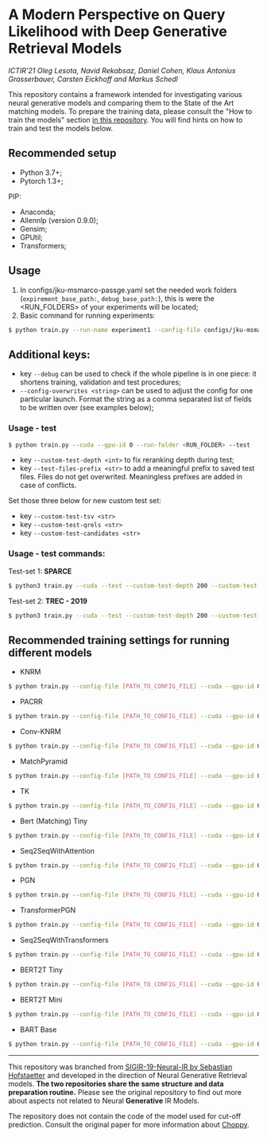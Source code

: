 # A Modern Perspective on Query Likelihood with Deep Generative Retrieval Models
_ICTIR'21 Oleg Lesota, Navid Rekabsaz, Daniel Cohen, Klaus Antonius Grasserbauer, Carsten Eickhoff and Markus Schedl_

This repository contains a framework intended for investigating various neural generative models and comparing them to the State of the Art matching models.
To prepare the training data, please consult the "How to train the models" section [in this repository](https://github.com/sebastian-hofstaetter/sigir19-neural-ir). You will find hints on how to train and test the models below.


## Recommended setup

* Python 3.7+;
* Pytorch 1.3+;

PIP:
* Anaconda;
* Allennlp (version 0.9.0);
* Gensim;
* GPUtil;
* Transformers;

## Usage
1) In configs/jku-msmarco-passge.yaml set the needed work folders (```expirement_base_path:```, ```debug_base_path:```), this is were the <RUN_FOLDERS> of your experiments will be located;
2) Basic command for running experiments:
```sh
$ python train.py --run-name experiment1 --config-file configs/jku-msmarco-passage.yaml --cuda --gpu-id 0
```
## Additional keys:
* key ```--debug``` can be used to check if the whole pipeline is in one piece: it shortens training, validation and test procedures;
* ```--config-overwrites <string>``` can be used to adjust the config for one particular launch. Format the string as a comma separated list of fields to be written over (see examples below);

### Usage - test
```sh
$ python train.py --cuda --gpu-id 0 --run-folder <RUN_FOLDER> --test
```
* key ```--custom-test-depth <int>``` to fix reranking depth during test;
* key ```--test-files-prefix <str>``` to add a meaningful prefix to saved test files. Files do not get overwrited. Meaningless prefixes are added in case of conflicts.

Set those three below for new custom test set:
* key ```--custom-test-tsv <str>```
* key ```--custom-test-qrels <str>```
* key ```--custom-test-candidates <str>```

### Usage - test commands:
Test-set 1: **SPARCE**
```sh
$ python3 train.py --cuda --test --custom-test-depth 200 --custom-test-tsv "<...>/msmarco/passage/processed/validation.not-subset.top200.cleaned.split-4/*" --custom-test-qrels "<...>/msmarco/passage/qrels.dev.tsv" --custom-test-candidates "<...>/msmarco/passage/run.msmarco-passage.BM25_k1_0.9_b_0.4.dev.txt" --test-files-pretfix "SPARSE-" --run-folder <run_folder> --gpu-id 0
```

Test-set 2: **TREC - 2019**
```sh
$ python3 train.py --cuda --test --custom-test-depth 200 --custom-test-tsv "<...>/msmarco/passage/processed/test2019.top1000.cleaned.split-4/*" --custom-test-qrels "<...>/msmarco/passage/test2019-qrels.txt" --custom-test-candidates "<...>/msmarco/passage/run.msmarco-passage.BM25-k1_0.82_b_0.72.test2019.txt" --test-files-pretfix "TREC-19-" --run-folder <run_folder> --gpu-id 0
```



## Recommended training settings for running different models
* KNRM
```sh
$ python train.py --config-file [PATH_TO_CONFIG_FILE] --cuda --gpu-id 0 --config-overwrites "model: knrm, loss: maxmargin, param_group0_learning_rate: 0.001"
```
* PACRR
```sh
$ python train.py --config-file [PATH_TO_CONFIG_FILE] --cuda --gpu-id 0 --config-overwrites "model: pacrr, loss: maxmargin, param_group0_learning_rate: 0.001"
```
* Conv-KNRM
```sh
$ python train.py --config-file [PATH_TO_CONFIG_FILE] --cuda --gpu-id 0 --config-overwrites "model: conv_knrm, loss: maxmargin, param_group0_learning_rate: 0.001"
```
* MatchPyramid
```sh
$ python train.py --config-file [PATH_TO_CONFIG_FILE] --cuda --gpu-id 0 --config-overwrites "model: match_pyramid, loss: maxmargin, param_group0_learning_rate: 0.001"
```
* TK
```sh
$ python train.py --config-file [PATH_TO_CONFIG_FILE] --cuda --gpu-id 0 --config-overwrites "model: tk, loss: maxmargin, param_group0_learning_rate: 0.0001"
```

* Bert (Matching) Tiny
```sh
$ python train.py --config-file [PATH_TO_CONFIG_FILE] --cuda --gpu-id 0 --config-overwrites "model: discbert, param_group0_learning_rate: 0.00003, token_embedder_type: bert, loss: crossentropy, transformers_tokenizer_model_id: bert-base-uncased" --run-name DiscoBert_Tiny
```

* Seq2SeqWithAttention
```sh
$ python train.py --config-file [PATH_TO_CONFIG_FILE] --cuda --gpu-id 0 --config-overwrites "model: seq2seqatt, loss: negl, param_group0_learning_rate: 0.001"
```

* PGN
```sh
$ python train.py --config-file [PATH_TO_CONFIG_FILE] --cuda --gpu-id 0 --config-overwrites "model: pgn, loss: negl, param_group0_learning_rate: 0.001, batch_size_train: 16"
```

* TransformerPGN
```sh
$ python train.py --config-file [PATH_TO_CONFIG_FILE] --cuda --gpu-id 0 --config-overwrites "model: pgnt, batch_size_train: 16, param_group0_learning_rate: 0.0001, param_group1_learning_rate: 0.0001"
```

* Seq2SeqWithTransformers
```sh
$ python train.py --config-file [PATH_TO_CONFIG_FILE] --cuda --gpu-id 0 --config-overwrites "model: t2t, loss: negl, param_group0_learning_rate: 0.0001"
```

* BERT2T Tiny
```sh
$ python train.py --config-file [PATH_TO_CONFIG_FILE] --cuda --gpu-id 0 --config-overwrites "model: bert2t, token_embedder_type: bert, transformers_tokenizer_model_id: bert-base-uncased, loss: negl, param_group0_learning_rate: 0.0001" --run-name bert2t#tiny_tiny
```

* BERT2T Mini
```sh
$ python train.py --config-file [PATH_TO_CONFIG_FILE] --cuda --gpu-id 0 --config-overwrites "model: bert2t, token_embedder_type: bert, loss: negl, param_group0_learning_rate: 0.0001, transformers_pretrained_model_id: google/bert_uncased_L-4_H-256_A-4, transformers_tokenizer_model_id: bert-base-uncased, bert2t_decoder_hidden_size: 256, bert2t_decoder_intermediate_size: 1024, bert2t_decoder_num_heads: 4, bert2t_decoder_num_layers: 4" --run-name bert2t#mini_mini
```

* BART Base
```sh
$ python train.py --config-file [PATH_TO_CONFIG_FILE] --cuda --gpu-id 0 --config-overwrites "model: bart, token_embedder_type: bart, transformers_pretrained_model_id: facebook/bart-base, transformers_tokenizer_model_id: facebook/bart-base, loss: negl, param_group0_learning_rate: 0.00003, batch_size_train: 32" --run-name bart#base
```
---
This repository was branched from [SIGIR-19-Neural-IR by Sebastian Hofstaetter](https://github.com/sebastian-hofstaetter/sigir19-neural-ir) and developed in the direction of Neural Generative Retrieval models. **The two repositories share the same structure and data preparation routine.** Please see the original repository to find out more about aspects not related to Neural **Generative** IR Models.

The repository does not contain the code of the model used for cut-off prediction. Consult the original paper for more information about [Choppy](https://dl.acm.org/doi/10.1145/3397271.3401188).
